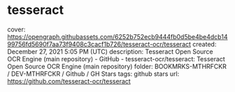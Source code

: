 # tesseract

cover: https://opengraph.githubassets.com/6252b752ecb9444fb0d5be4be4dcb1499756fd5690f7aa73f9408c3cacf1b726/tesseract-ocr/tesseract
created: December 27, 2021 5:05 PM (UTC)
description: Tesseract Open Source OCR Engine (main repository) - GitHub - tesseract-ocr/tesseract: Tesseract Open Source OCR Engine (main repository)
folder: BOOKMRKS-MTHRFCKR / DEV-MTHRFCKR / Github / GH Stars
tags: github stars
url: https://github.com/tesseract-ocr/tesseract